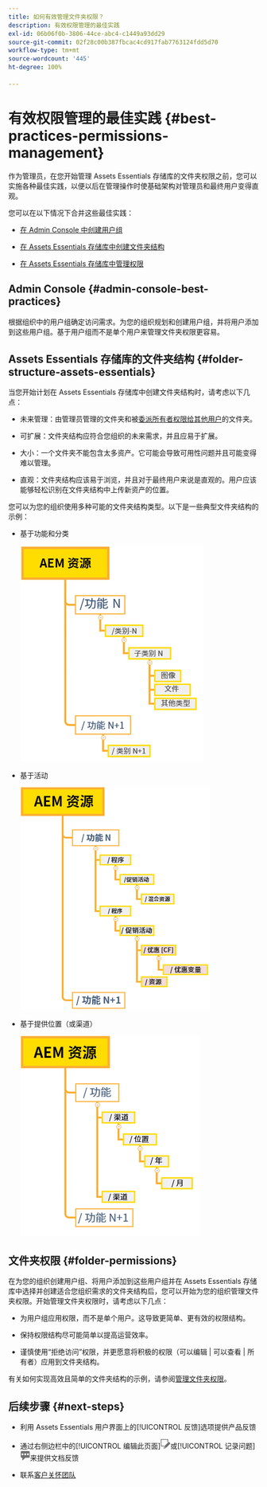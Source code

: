 ```yaml
---
title: 如何有效管理文件夹权限？
description: 有效权限管理的最佳实践
exl-id: 06b06f0b-3806-44ce-abc4-c1449a93dd29
source-git-commit: 02f28c00b387fbcac4cd917fab7763124fdd5d70
workflow-type: tm+mt
source-wordcount: '445'
ht-degree: 100%

---
```


# 有效权限管理的最佳实践 {#best-practices-permissions-management}

作为管理员，在您开始管理 Assets Essentials 存储库的文件夹权限之前，您可以实施各种最佳实践，以便以后在管理操作时使基础架构对管理员和最终用户变得直观。

您可以在以下情况下合并这些最佳实践：

* [在 Admin Console 中创建用户组](#admin-console-best-practices)

* [在 Assets Essentials 存储库中创建文件夹结构](#folder-structure-assets-essentials)

* [在 Assets Essentials 存储库中管理权限](#folder-permissions)

## Admin Console {#admin-console-best-practices}

根据组织中的用户组确定访问需求。为您的组织规划和创建用户组，并将用户添加到这些用户组。基于用户组而不是单个用户来管理文件夹权限更容易。

## Assets Essentials 存储库的文件夹结构 {#folder-structure-assets-essentials}

当您开始计划在 Assets Essentials 存储库中创建文件夹结构时，请考虑以下几点：

* 未来管理：由管理员管理的文件夹和被[委派所有者权限给其他用户](manage-permissions.md##manage-permissions-folders)的文件夹。

* 可扩展：文件夹结构应符合您组织的未来需求，并且应易于扩展。

* 大小：一个文件夹不能包含太多资产。它可能会导致可用性问题并且可能变得难以管理。

* 直观：文件夹结构应该易于浏览，并且对于最终用户来说是直观的。用户应该能够轻松识别在文件夹结构中上传新资产的位置。

您可以为您的组织使用多种可能的文件夹结构类型。以下是一些典型文件夹结构的示例：

* 基于功能和分类

   ![功能和分类](assets/function-categorization.png)

* 基于活动

   ![基于活动](assets/campaign-based.png)

* 基于提供位置（或渠道）

   ![基于提供位置](assets/offer-location.png)


## 文件夹权限 {#folder-permissions}

在为您的组织创建用户组、将用户添加到这些用户组并在 Assets Essentials 存储库中选择并创建适合您组织需求的文件夹结构后，您可以开始为您的组织管理文件夹权限。开始管理文件夹权限时，请考虑以下几点：

* 为用户组应用权限，而不是单个用户。这导致更简单、更有效的权限结构。

* 保持权限结构尽可能简单以提高运营效率。

* 谨慎使用“拒绝访问”权限，并更愿意将积极的权限（可以编辑 | 可以查看 | 所有者）应用到文件夹结构。

有关如何实现高效且简单的文件夹结构的示例，请参阅[管理文件夹权限](manage-permissions.md##manage-permissions-folders)。

## 后续步骤 {#next-steps}

* 利用 Assets Essentials 用户界面上的[!UICONTROL 反馈]选项提供产品反馈

* 通过右侧边栏中的[!UICONTROL 编辑此页面]![编辑页面](assets/do-not-localize/edit-page.png)或[!UICONTROL 记录问题]![创建 GitHub 问题](assets/do-not-localize/github-issue.png)来提供文档反馈

* 联系[客户关怀团队](https://experienceleague.adobe.com/?support-solution=General#support)
